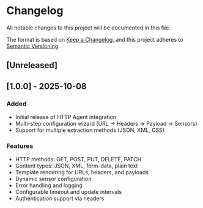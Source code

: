 # Changelog

All notable changes to this project will be documented in this file.

The format is based on [Keep a Changelog](https://keepachangelog.com/en/1.0.0/),
and this project adheres to [Semantic Versioning](https://semver.org/spec/v2.0.0.html).

## [Unreleased]

## [1.0.0] - 2025-10-08

### Added
- Initial release of HTTP Agent integration
- Multi-step configuration wizard (URL → Headers → Payload → Sensors)
- Support for multiple extraction methods (JSON, XML, CSS)

### Features
- HTTP methods: GET, POST, PUT, DELETE, PATCH
- Content types: JSON, XML, form-data, plain text
- Template rendering for URLs, headers, and payloads
- Dynamic sensor configuration
- Error handling and logging
- Configurable timeout and update intervals
- Authentication support via headers